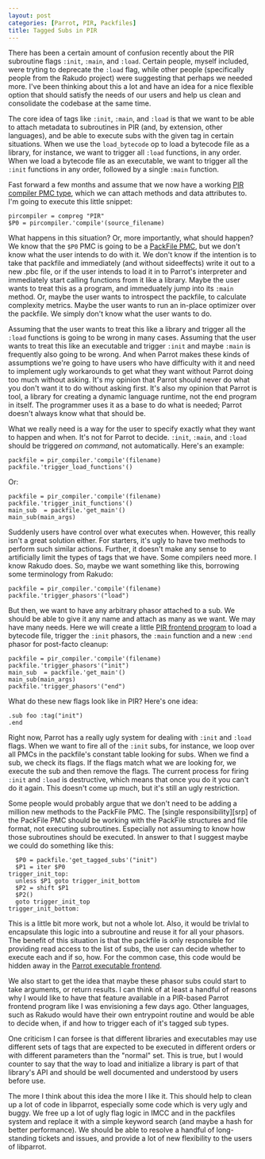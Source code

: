 ```yaml
---
layout: post
categories: [Parrot, PIR, Packfiles]
title: Tagged Subs in PIR
---
```


There has been a certain amount of confusion recently about the PIR subroutine
flags `:init`, `:main`, and `:load`. Certain people, myself included, were
tryting to deprecate the `:load` flag, while other people (specifically people
from the Rakudo project) were suggesting that perhaps we needed more. I've
been thinking about this a lot and have an idea for a nice flexible option
that should satisfy the needs of our users and help us clean and consolidate
the codebase at the same time.

The core idea of tags like `:init`, `:main`, and `:load` is that we want to be
able to attach metadata to subroutines in PIR (and, by extension, other
languages), and be able to execute subs with the given tag in certain
situations. When we use the `load_bytecode` op to load a bytecode file as a
library, for instance, we want to trigger all `:load` functions, in any
order. When we load a bytecode file as an executable, we want to trigger all
the `:init` functions in any order, followed by a single `:main` function.

Fast forward a few months and assume that we now have a working
[PIR compiler PMC type][pirpmc], which we can attach methods and data
attributes to. I'm going to execute this little snippet:

    pircompiler = compreg "PIR"
    $P0 = pircompiler.'compile'(source_filename)

[pirpmc]: /2011/01/18/imcc_interface_functions.html

What happens in this situation? Or, more importantly, what should happen?
We know that the `$P0` PMC is going to be a [PackFile PMC][packfilepmc], but
we don't know what the user intends to do with it. We don't know if the
intention is to take that packfile and immediately (and without sideeffects)
write it out to a new .pbc file, or if the user intends to load it in to
Parrot's interpreter and immediately start calling functions from it like a
library. Maybe the user wants to treat this as a program, and immeduately jump
into its `:main` method. Or, maybe the user wants to introspect the packfile,
to calculate complexity metrics. Maybe the user wants to run an in-place
optimizer over the packfile. We simply don't know what the user wants to do.

[packfilepmc]: /2011/01/17/packfile_and_imcc_branches.html

Assuming that the user wants to treat this like a library and trigger all the
`:load` functions is going to be wrong in many cases. Assuming that the user
wants to treat this like an executable and trigger `:init` and maybe `:main`
is frequently also going to be wrong. And when Parrot makes these kinds of
assumptions we're going to have users who have difficulty with it and need to
implement ugly workarounds to get what they want without Parrot doing too much
without asking. It's my opinion that Parrot should never do what you don't
want it to do without asking first. It's also my opinion that Parrot is tool,
a library for creating a dynamic language runtime, not the end program in
itself. The programmer uses it as a base to do what is needed; Parrot doesn't
always know what that should be.

What we really need is a way for the user to specify exactly what they want
to happen and when. It's not for Parrot to decide. `:init`, `:main`, and
`:load` should be triggered *on command*, not automatically. Here's an
example:

    packfile = pir_compiler.'compile'(filename)
    packfile.'trigger_load_functions'()

Or:

    packfile = pir_compiler.'compile'(filename)
    packfile.'trigger_init_functions'()
    main_sub  = packfile.'get_main'()
    main_sub(main_args)

Suddenly users have control over what executes when. However, this really
isn't a great solution either. For starters, it's ugly to have two methods to
perform such similar actions. Further, it doesn't make any sense to
artificially limit the types of tags that we have. Some compilers need more.
I know Rakudo does. So, maybe we want something like this, borrowing some
terminology from Rakudo:

    packfile = pir_compiler.'compile'(filename)
    packfile.'trigger_phasors'("load")

But then, we want to have any arbitrary phasor attached to a sub. We should be
able to give it any name and attach as many as we want. We may have many
needs. Here we will create a little [PIR frontend program][parrot_in_parrot]
to load a bytecode file, trigger the `:init` phasors, the `:main` function
and a new `:end` phasor for post-facto cleanup:

    packfile = pir_compiler.'compile'(filename)
    packfile.'trigger_phasors'("init")
    main_sub  = packfile.'get_main'()
    main_sub(main_args)
    packfile.'trigger_phasors'("end")

[parrot_in_parrot]: /2011/01/20/parrot_in_parrot_new_frontend.html

What do these new flags look like in PIR? Here's one idea:

    .sub foo :tag("init")
    .end

Right now, Parrot has a really ugly system for dealing with `:init` and
`:load` flags. When we want to fire all of the `:init` subs, for instance,
we loop over all PMCs in the packfile's constant table looking for subs. When
we find a sub, we check its flags. If the flags match what we are looking for,
we execute the sub and then remove the flags. The current process for firing
`:init` and `:load` is destructive, which means that once you do it you can't
do it again. This doesn't come up much, but it's still an ugly restriction.

Some people would probably argue that we don't need to be adding a million new
methods to the PackFile PMC. The [single responsibility][srp] of the PackFile
PMC should be working with the PackFile structures and file format, not
executing subroutines. Especially not assuming to know how those subroutines
should be executed. In answer to that I suggest maybe we could do something
like this:

      $P0 = packfile.'get_tagged_subs'("init")
      $P1 = iter $P0
    trigger_init_top:
      unless $P1 goto trigger_init_bottom
      $P2 = shift $P1
      $P2()
      goto trigger_init_top
    trigger_init_bottom:

This is a little bit more work, but not a whole lot. Also, it would be trivlal
to encapsulate this logic into a subroutine and reuse it for all your phasors.
The benefit of this situation is that the packfile is only responsible for
providing read access to the list of subs, the user can decide whether to
execute each and if so, how. For the common case, this code would be hidden
away in the [Parrot executable frontend][pir_frontend].

[pir_frontend]: /2011/01/20/parrot_in_parrot_new_frontend.html

We also start to get the idea that maybe these phasor subs could start to take
arguments, or return results. I can think of at least a handful of reasons why
I would like to have that feature available in a PIR-based Parrot frontend
program like I was envisioning a few days ago. Other languages, such as Rakudo
would have their own entrypoint routine and would be able to decide when, if
and how to trigger each of it's tagged sub types.

One criticism I can forsee is that different libraries and executables may
use different sets of tags that are expected to be executed in different
orders or with different parameters than the "normal" set. This is true, but
I would counter to say that the way to load and initialize a library is part
of that library's API and should be well documented and understood by users
before use.

The more I think about this idea the more I like it. This should help to clean
up a lot of code in libparrot, especially some code which is very ugly and
buggy. We free up a lot of ugly flag logic in IMCC and in the packfiles system
and replace it with a simple keyword search (and maybe a hash for better
performance). We should be able to resolve a handful of long-standing tickets
and issues, and provide a lot of new flexibility to the users of libparrot.
